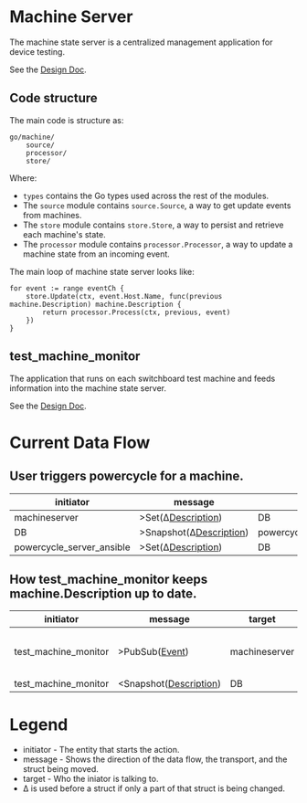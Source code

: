 # Machine Server

The machine state server is a centralized management application for device
testing.

See the [Design Doc](http://go/skolo-machine-state).

## Code structure

The main code is structure as:

    go/machine/
        source/
        processor/
        store/

Where:

- `types` contains the Go types used across the rest of the modules.
- The `source` module contains `source.Source`, a way to get update events from
  machines.
- The `store` module contains `store.Store`, a way to persist and retrieve each
  machine's state.
- The `processor` module contains `processor.Processor`, a way to update a
  machine state from an incoming event.

The main loop of machine state server looks like:

    for event := range eventCh {
    	store.Update(ctx, event.Host.Name, func(previous machine.Description) machine.Description {
    		return processor.Process(ctx, previous, event)
    	})
    }

## test_machine_monitor

The application that runs on each switchboard test machine and feeds information
into the machine state server.

See the [Design Doc](http://go/skia-switchboard).

# Current Data Flow

## User triggers powercycle for a machine.

| initiator                 | message                         | target                    | notes                        |
| ------------------------- | ------------------------------- | ------------------------- | ---------------------------- |
| machineserver             | >Set(Δ[Description][desc])      | DB                        | Description.Powercycle=true  |
| DB                        | >Snapshot(Δ[Description][desc]) | powercycle_server_ansible |                              |
| powercycle_server_ansible | >Set(Δ[Description][desc])      | DB                        | Description.Powercycle=false |

## How test_machine_monitor keeps machine.Description up to date.

| initiator            | message                        | target        | notes                           |
| -------------------- | ------------------------------ | ------------- | ------------------------------- |
| test_machine_monitor | >PubSub([Event][event])        | machineserver | Sends results from interrogate. |
| test_machine_monitor | <Snapshot([Description][desc]) | DB            |                                 |

[desc]:
  https://pkg.go.dev/go.skia.org/infra/machine/go/machine#Description
  'machine.Description'
[event]:
  https://pkg.go.dev/go.skia.org/infra/machine/go/machine#Event
  'machine.Event'

# Legend

- initiator - The entity that starts the action.
- message - Shows the direction of the data flow, the transport, and the struct
  being moved.
- target - Who the iniator is talking to.
- Δ is used before a struct if only a part of that struct is being changed.
